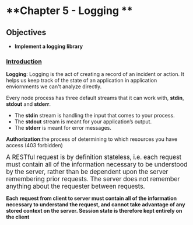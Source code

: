 # **Chapter 5 - Logging **


## **Objectives**

* **Implement a logging library** 


### **<ins>Introduction</ins>**

<span style="font-sze:1.2em;">**Logging**:</span>
 Logging is the act of creating a record of an incident or action. It helps us keep track of the state of an application in application enviornments we can't analyze directly.

Every node process has three default streams that it can work with, **stdin**, **stdout** and **stderr**.

* The **stdin** stream is handling the input that comes to your process. 
* The **stdout** stream is meant for your application’s output. 
* The **stderr** is meant for error messages. 



<span style="font-sze:1.2em;">**Authorization**:the process of determining to which resources you have access (403 forbidden)</span>

<span style="font-size:1.2em;">A RESTful request is by definition stateless, i.e. each request must contain all of the information necessary to be understood by the server, rather than be dependent upon the server remembering prior requests. The server does not remember anything about the requester between requests.  

**Each request from client to server must contain all of the information necessary to understand the request, and cannot take advantage of any stored context on the server. Session state is therefore kept entirely on the client**

